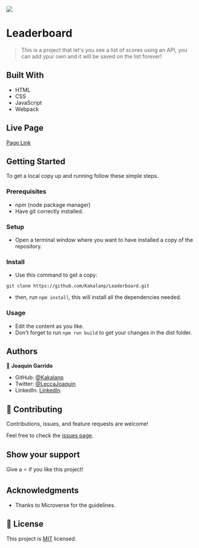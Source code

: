 ![](https://img.shields.io/badge/Microverse-blueviolet)

# Leaderboard

> This is a project that let's you see a list of scores using an API, you can add ypur own and it will be saved on the list forever!


## Built With

- HTML
- CSS
- JavaScript
- Webpack

## Live Page

[Page Link](https://kakalanp.github.io/Leaderboard/dist/)


## Getting Started

To get a local copy up and running follow these simple steps.

### Prerequisites

- npm (node package manager)
- Have git correctly installed.

### Setup

- Open a terminal window where you want to have installed a copy of the repository.

### Install

- Use this command to get a copy:
```
git clone https://github.com/Kakalanp/Leaderboard.git
```

- then, run `npm install`, this will install all the dependencies needed.
### Usage

- Edit the content as you like.
- Don't forget to run `npm run build` to get your changes in the dist folder.

## Authors

👤 **Joaquin Garrido**

- GitHub: [@Kakalanp](https://github.com/Kakalanp)
- Twitter: [@LeccaJoaquin](https://twitter.com/LeccaJoaquin)
- LinkedIn: [LinkedIn](https://www.linkedin.com/in/joaquín-garrido-lecca-zanetti-623583204)


## 🤝 Contributing

Contributions, issues, and feature requests are welcome!

Feel free to check the [issues page](../../issues/).

## Show your support

Give a ⭐️ if you like this project!

## Acknowledgments

- Thanks to Microverse for the guidelines.


## 📝 License

This project is [MIT](./MIT.md) licensed.
